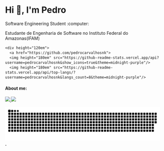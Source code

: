   <div
    #Welcome
    <br>
 
  <h1 >Hi 👋, I'm Pedro</h1>
    <p> Software Engineering Student :computer:</p>
   
   Estudante de Engenharia de Software no Instituto Federal do Amazonas(IFAM)
   
    <div height="120em">
      <a href="https://github.com/pedrocarvalhosnk">
      <img height="180em" src="https://github-readme-stats.vercel.app/api?username=pedrocarvalhosnk&show_icons=true&theme=midnight-purple"/>
      <img height="180em" src="https://github-readme-stats.vercel.app/api/top-langs/?username=pedrocarvalhosnk&langs_count=8&theme=midnight-purple"/>
  </div>
 
  <h4> About me:  <h4/>
  <a href="https://www.instagram.com/pedro_ow/" alt="Instagram" target="_blank">
      <img src="https://img.shields.io/badge/-Instagram-DF0174?style=for-the-badge&labelColor=DF0174&logo=instagram&logoColor=white&link=https://www.instagram.com/pedro_ow/">
      <a href="https://www.linkedin.com/in/pedro-carvalho-almeida-765942208/" alt="Instagram" target="_blank"> 
      <img src="https://img.shields.io/badge/LinkedIn-0077B5?style=for-the-badge&logo=linkedin&logoColor=white"> 
  </a>
   
  
   
  
    
   ![Snake animation](https://github.com/pedrocarvalhosnk/pedrocarvalhosnk/blob/output/github-contribution-grid-snake.svg)
    .
   </div>
    

     






       
    




